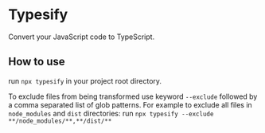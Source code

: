 # Typesify

Convert your JavaScript code to TypeScript.

## How to use

run `npx typesify` in your project root directory.

To exclude files from being transformed use keyword `--exclude` followed by a comma separated list of glob patterns.
For example to exclude all files in `node_modules` and `dist` directories:
run `npx typesify --exclude **/node_modules/**,**/dist/**`
